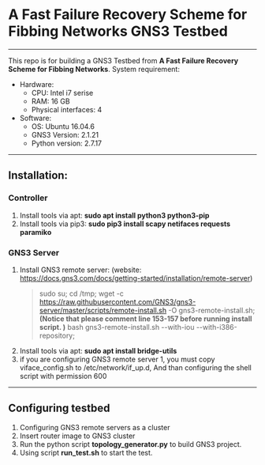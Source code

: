 # A Fast Failure Recovery Scheme for Fibbing Networks GNS3 Testbed 
---
This repo is for building a GNS3 Testbed from **A Fast Failure Recovery Scheme for Fibbing Networks**. 
System requirement: 
* Hardware:
    * CPU: Intel i7 serise 
    * RAM: 16 GB 
    * Physical interfaces: 4
* Software: 
    * OS: Ubuntu 16.04.6 
    * GNS3 Version: 2.1.21
    * Python version: 2.7.17

---

## Installation:
### Controller
1. Install tools via apt: **sudo apt install python3 python3-pip**
2. Install tools via pip3: **sudo pip3 install scapy netifaces requests paramiko**
### GNS3 Server
1. Install GNS3 remote server: (website: https://docs.gns3.com/docs/getting-started/installation/remote-server)
    > sudo su;
    > cd /tmp;
    > wget -c https://raw.githubusercontent.com/GNS3/gns3-server/master/scripts/remote-install.sh -O gns3-remote-install.sh;
    > **(Notice that please comment line 153-157 before running install script. )**
    > bash gns3-remote-install.sh --with-iou --with-i386-repository;
2. Install tools via apt: **sudo apt install bridge-utils**
3. if you are configuring GNS3 remote server 1, you must copy viface_config.sh to /etc/network/if_up.d, And than configuring the shell script with permission 600
---
## Configuring testbed
1. Configuring GNS3 remote servers as a cluster
2. Insert router image to GNS3 cluster
3. Run the python script **topology_generator.py** to build GNS3 project. 
4. Using script **run_test.sh** to start the test.